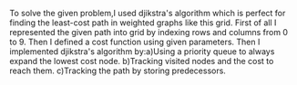 To solve the given problem,I used djikstra's algorithm  which is perfect for finding the least-cost path in weighted graphs like this grid. 
First of all I represented the given path into grid by indexing rows and columns from 0 to 9.
Then I defined a cost function using given parameters.
Then I implemented djikstra's algorithm by:a)Using a priority queue to always expand the lowest cost node. b)Tracking visited nodes and the cost to reach them. c)Tracking the path by storing predecessors.

